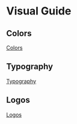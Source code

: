 # Visual Guide



## Colors

[Colors](colors.md)


## Typography

[Typography](typography.md)


## Logos

[Logos](logos.md)
